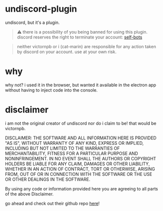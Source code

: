 # undiscord-plugin
undiscord, but it's a plugin. 

> :warning: there is a possibility of you being banned for using this plugin. discord reserves the right to terminate your account: [self-bots](https://support.discordapp.com/hc/en-us/articles/115002192352-Automated-user-accounts-self-bots)

> neither victornpb or i (cat-marin) are responsible for any action taken by discord on your account. use at your own risk.

# why
why not? i used it in the browser, but wanted it available in the electron app without having to inject code into the console.

# disclaimer
i am not the original creator of undiscord nor do i claim to be! that would be victornpb. 

DISCLAIMER: THE SOFTWARE AND ALL INFORMATION HERE IS PROVIDED "AS IS", WITHOUT WARRANTY OF ANY KIND, EXPRESS OR IMPLIED, INCLUDING BUT NOT LIMITED TO THE WARRANTIES OF MERCHANTABILITY, FITNESS FOR A PARTICULAR PURPOSE AND NONINFRINGEMENT. IN NO EVENT SHALL THE AUTHORS OR COPYRIGHT HOLDERS BE LIABLE FOR ANY CLAIM, DAMAGES OR OTHER LIABILITY, WHETHER IN AN ACTION OF CONTRACT, TORT OR OTHERWISE, ARISING FROM, OUT OF OR IN CONNECTION WITH THE SOFTWARE OR THE USE OR OTHER DEALINGS IN THE SOFTWARE.

By using any code or information provided here you are agreeing to all parts of the above Disclaimer.


go ahead and check out their github repo [here](https://github.com/victornpb/deleteDiscordMessages)!
